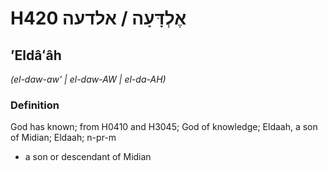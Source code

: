 # H420 אֶלְדָּעָה / אלדעה

## ʼEldâʻâh

_(el-daw-aw' | el-daw-AW | el-da-AH)_

### Definition

God has known; from H0410 and H3045; God of knowledge; Eldaah, a son of Midian; Eldaah; n-pr-m

- a son or descendant of Midian

